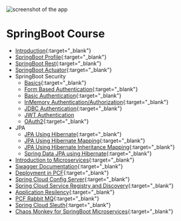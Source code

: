 ![screenshot of the app](https://raw.githubusercontent.com/praveenorugantitech/praveenorugantitech-express-js/master/tech.PNG)


# SpringBoot Course

- [Introduction](https://praveenorugantitech.blogspot.com/2019/03/introduction-to-spring-boot.html){:target="_blank"}
- [SpringBoot Profile](https://praveenorugantitech.blogspot.com/2019/03/spring-boot-profile.html){:target="_blank"}
- [SpringBoot Rest](https://praveenorugantitech.blogspot.com/2019/06/spring-boot-restful-webservice.html){:target="_blank"}
- [SpringBoot Actuator](https://praveenorugantitech.blogspot.com/2019/08/springboot-actuator.html){:target="_blank"}
- SpringBoot Security
     - [Basics](https://praveenorugantitech.blogspot.com/2019/03/spring-security.html){:target="_blank"}
     - [Form Based Authentication](https://praveenorugantitech.blogspot.com/2019/05/spring-security-form-based.html){:target="_blank"}
     - [Basic Authentication](https://praveenorugantitech.blogspot.com/2019/05/spring-security-basic-authentication.html){:target="_blank"}
     - [InMemory Authentication/Authorization](https://praveenorugantitech.blogspot.com/2019/05/spring-security-inmemory.html){:target="_blank"}
     - [JDBC Authentication](https://praveenorugantitech.blogspot.com/2019/05/spring-security-jdbc-authentication.html){:target="_blank"}
     - [JWT Authentication](https://praveenorugantitech.blogspot.com/2019/05/spring-security-jwt-authentication.html)
     - [OAuth2](https://praveenorugantitech.blogspot.com/2019/05/spring-security-oauth2.html){:target="_blank"}
 - JPA
     - [JPA Using Hibernate](https://praveenorugantitech.blogspot.com/2019/09/jpa-using-hibernate.html){:target="_blank"}
     - [JPA Using Hibernate Mapping](https://praveenorugantitech.blogspot.com/2019/01/hibernate-mapping.html){:target="_blank"}
     - [JPA Using Hibernate Inheritance Mapping](https://praveenorugantitech.blogspot.com/2019/01/hibernate-inheritance-mapping.html){:target="_blank"}
     - [Spring Data JPA using Hibernate](https://praveenorugantitech.blogspot.com/2019/03/spring-data-jpa-integration-with.html){:target="_blank"}
 - [Introduction to Microservices](https://praveenorugantitech.blogspot.com/2019/07/introduction-to-microservices.html){:target="_blank"}
 - [Swagger Documentation](https://praveenorugantitech.blogspot.com/2019/12/microservices-api-documentation-using.html){:target="_blank"}
 - [Deployment in PCF](https://praveenorugantitech.blogspot.com/2019/07/deployment-in-pcf.html){:target="_blank"}
 - [Spring Cloud Config Server](https://praveenorugantitech.blogspot.com/2019/07/config-server-for-pivotal-cloud-foundry.html){:target="_blank"}
 - [Spring Cloud Service Registry and Discovery](https://praveenorugantitech.blogspot.com/2019/04/pcf-service-registry.html){:target="_blank"}
 - [Application Resilency](https://praveenorugantitech.blogspot.com/2019/09/netflix-hystrix-circuit-breaker.html){:target="_blank"}
 - [PCF Rabbit MQ](https://praveenorugantitech.blogspot.com/2019/05/pcf-rabbit-mq.html){:target="_blank"}
 - [Spring Cloud Sleuth](https://praveenorugantitech.blogspot.com/2019/09/spring-cloud-sleuth-for-tracing.html){:target="_blank"}
 - [Chaos Monkey for SpringBoot Microservices](https://praveenorugantitech.blogspot.com/2019/12/chaos-monkey-for-spring-boot.html){:target="_blank"}




